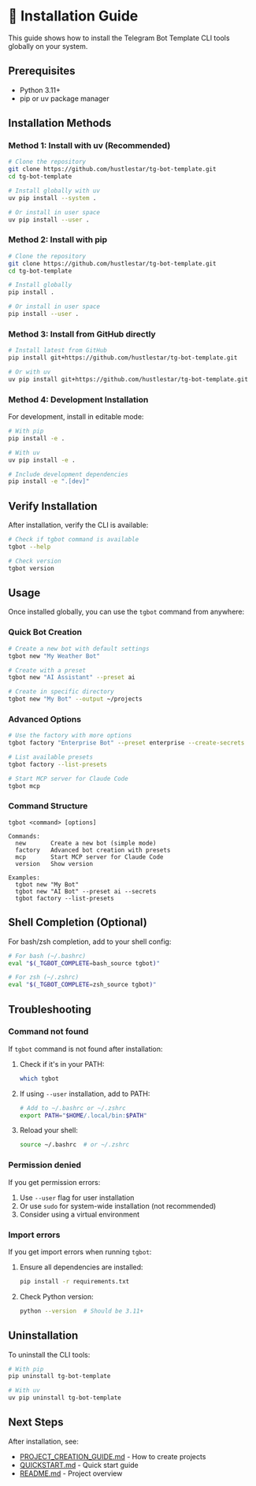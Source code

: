 # 🚀 Installation Guide

This guide shows how to install the Telegram Bot Template CLI tools globally on your system.

## Prerequisites

- Python 3.11+
- pip or uv package manager

## Installation Methods

### Method 1: Install with uv (Recommended)

```bash
# Clone the repository
git clone https://github.com/hustlestar/tg-bot-template.git
cd tg-bot-template

# Install globally with uv
uv pip install --system .

# Or install in user space
uv pip install --user .
```

### Method 2: Install with pip

```bash
# Clone the repository
git clone https://github.com/hustlestar/tg-bot-template.git
cd tg-bot-template

# Install globally
pip install .

# Or install in user space
pip install --user .
```

### Method 3: Install from GitHub directly

```bash
# Install latest from GitHub
pip install git+https://github.com/hustlestar/tg-bot-template.git

# Or with uv
uv pip install git+https://github.com/hustlestar/tg-bot-template.git
```

### Method 4: Development Installation

For development, install in editable mode:

```bash
# With pip
pip install -e .

# With uv
uv pip install -e .

# Include development dependencies
pip install -e ".[dev]"
```

## Verify Installation

After installation, verify the CLI is available:

```bash
# Check if tgbot command is available
tgbot --help

# Check version
tgbot version
```

## Usage

Once installed globally, you can use the `tgbot` command from anywhere:

### Quick Bot Creation

```bash
# Create a new bot with default settings
tgbot new "My Weather Bot"

# Create with a preset
tgbot new "AI Assistant" --preset ai

# Create in specific directory
tgbot new "My Bot" --output ~/projects
```

### Advanced Options

```bash
# Use the factory with more options
tgbot factory "Enterprise Bot" --preset enterprise --create-secrets

# List available presets
tgbot factory --list-presets

# Start MCP server for Claude Code
tgbot mcp
```

### Command Structure

```
tgbot <command> [options]

Commands:
  new       Create a new bot (simple mode)
  factory   Advanced bot creation with presets
  mcp       Start MCP server for Claude Code
  version   Show version

Examples:
  tgbot new "My Bot"
  tgbot new "AI Bot" --preset ai --secrets
  tgbot factory --list-presets
```

## Shell Completion (Optional)

For bash/zsh completion, add to your shell config:

```bash
# For bash (~/.bashrc)
eval "$(_TGBOT_COMPLETE=bash_source tgbot)"

# For zsh (~/.zshrc)
eval "$(_TGBOT_COMPLETE=zsh_source tgbot)"
```

## Troubleshooting

### Command not found

If `tgbot` command is not found after installation:

1. Check if it's in your PATH:
   ```bash
   which tgbot
   ```

2. If using `--user` installation, add to PATH:
   ```bash
   # Add to ~/.bashrc or ~/.zshrc
   export PATH="$HOME/.local/bin:$PATH"
   ```

3. Reload your shell:
   ```bash
   source ~/.bashrc  # or ~/.zshrc
   ```

### Permission denied

If you get permission errors:

1. Use `--user` flag for user installation
2. Or use `sudo` for system-wide installation (not recommended)
3. Consider using a virtual environment

### Import errors

If you get import errors when running `tgbot`:

1. Ensure all dependencies are installed:
   ```bash
   pip install -r requirements.txt
   ```

2. Check Python version:
   ```bash
   python --version  # Should be 3.11+
   ```

## Uninstallation

To uninstall the CLI tools:

```bash
# With pip
pip uninstall tg-bot-template

# With uv
uv pip uninstall tg-bot-template
```

## Next Steps

After installation, see:
- [PROJECT_CREATION_GUIDE.md](PROJECT_CREATION_GUIDE.md) - How to create projects
- [QUICKSTART.md](QUICKSTART.md) - Quick start guide
- [README.md](README.md) - Project overview